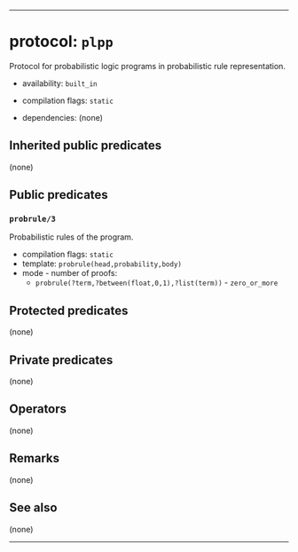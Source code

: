 
-------------------------------------------------------------------------------
# protocol: `plpp`

Protocol for probabilistic logic programs in probabilistic rule representation.

* availability: `built_in`

* compilation flags: `static`

* dependencies:
  (none)


## Inherited public predicates

(none)

## Public predicates

### <a name="probrule/3"></a>`probrule/3`

Probabilistic rules of the program.

* compilation flags: `static`
* template: `probrule(head,probability,body)`
* mode - number of proofs:
  * `probrule(?term,?between(float,0,1),?list(term))` - `zero_or_more`

## Protected predicates

(none)

## Private predicates

(none)

## Operators

(none)

## Remarks

(none)

## See also

(none)


-------------------------------------------------------------------------------
